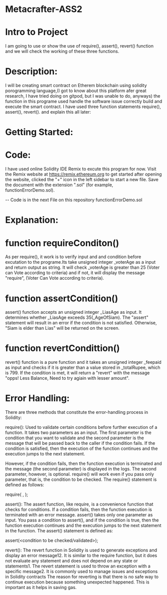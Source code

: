 # Metacrafter-ASS2

# Intro to Project 
I am going to use or show the use of require(), assert(), revert() function and we will check the working of these three functions.

# Description:
I will be creating smart contract on Etherem blockchain using solidity porogramming language,(I got to know about this platform afer great research, I have tried doing on gitpod, but I was unable to do, anyways) the function in this programe used handle the software issue correctly build and execute the smart contract. I have used three function statements require(), assert(), revert(). and explain this all later:

# Getting Started:
# Code:
I have used online Solidity IDE Remix to excute this program for now. Visit the Remix website at https://remix.ethereum.org to get started after opening the website, clicked the "+" icon in the left sidebar to start a new file. Save the document with the extension ".sol" (for example, functionErrorDemo.sol).

  -- Code is in the next File on this repository functionErrorDemo.sol

# Explanation:
# function requireConditon()
As per require(), it work is to verify input and and condition before excutation to the programe.Its take unsigned integer _voterAge as a input and return output as string. It will check _voterAge is greater than 25 (Voter can Vote according to criteria) and if not, it will display the message "require",  (Voter Can Vote according to criteria).

# function assertCondition()
assert() function accepts an unsigned integer _LiasAge as input. It determines whether _LiasAge exceeds 35(_AgeOfSiam). The "assert" statement will result in an error if the condition is not satisfied. Otherwise, "Siam is elder than Lias" will be returned on the screen.

# function revertCondittion()
revert() function is a pure function and it takes an unsigned integer _feepaid as input and checks if it is greater than a value stored in _totalRupee, which is 799. If the condition is met, it will return a "revert" with the message "opps! Less Balance, Need to try agiain with lesser amount".

# Error Handling:
There are three methods that constitute the error-handling process in Solidity:

require(): Used to validate certain conditions before further execution of a function. It takes two parameters as an input.
The first parameter is the condition that you want to validate and the second parameter is the message that will be passed back to the caller if the condition fails. If the condition is satisfied, then the execution of the function continues and the execution jumps to the next statement. 

However, if the condition fails, then the function execution is terminated and the message (the second parameter) is displayed in the logs. The second parameter, however, is optional. require() will work even if you pass only parameter, that is, the condition to be checked. The require() statement is defined as follows:

require(<condition to be validated> , <message to be displayed if the condition fails>);

assert(): The assert function, like require, is a convenience function that checks for conditions. If a condition fails, then the function execution is terminated with an error message.
assert() takes only one parameter as input. You pass a condition to assert(), and if the condition is true, then the function execution continues and the execution jumps to the next statement in the function. The assert() statement is defined as:

assert(<condition to be checked/validated>);

revert(): The revert function in Solidity is used to generate exceptions and display an error message12. It is similar to the require function, but it does not evaluate any statement and does not depend on any state or statements1. The revert statement is used to throw an exception with a specific message2. It is commonly used to manage issues and exceptions in Solidity contracts
The reason for reverting is that there is no safe way to continue execution because something unexpected happened. This is important as it helps in saving gas.
